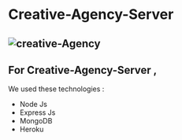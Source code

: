 # Creative-Agency-Server
## ![creative-Agency](https://i.ibb.co/Y0gnmQL/creative.png)

## For Creative-Agency-Server ,

We used these technologies :

- Node Js
- Express Js
- MongoDB
- Heroku
